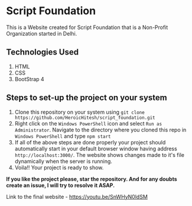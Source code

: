 # Script Foundation
This is a Website created for Script Foundation that is a Non-Profit Organization started in Delhi.

## Technologies Used
1. HTML
2. CSS
3. BootStrap 4

## Steps to set-up the project on your system
1. Clone this repository on your system using `git clone https://github.com/HeroicHitesh/script_foundation.git`
2. Right click on the `Windows PowerShell` icon and select `Run as Administrator`. Navigate to the directory where you cloned this repo in `Windows PowerShell` and type `npm start`
3. If all of the above steps are done properly your project should automatically start in your default browser window having address `http://localhost:3000/`. The website shows changes made to it's file dynamically when the server is running.
4. Voila!! Your project is ready to show.

**If you like the project please, star the repository. And for any doubts create an issue, I will try to resolve it ASAP.**


Link to the final website - https://youtu.be/SnWHyN0ldSM
